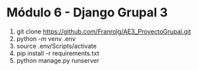 # Módulo 6 - Django Grupal 3

1. git clone https://github.com/Franrolg/AE3_ProyectoGrupal.git
2. python -m venv .env
3. source .env/Scripts/activate
4. pip install -r requirements.txt
5. python manage.py runserver
